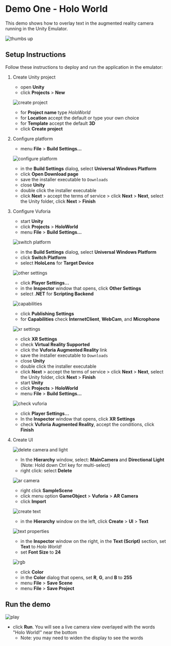 # Demo One - Holo World

This demo shows how to overlay text in the augmented reality camera running in the Unity Emulator.

![thumbs up](setup/demo1-running-resized-66.png)

## Setup Instructions

Follow these instructions to deploy and run the application in the emulator:

1. Create Unity project
   - open **Unity**
   - click **Projects** > **New**

   ![create project](setup/create-project-labelled-resized-66.png)

   - for **Project name** type *HoloWorld*
   - for **Location** accept the default or type your own choice
   - for **Template** accept the default **3D**
   - click **Create project**

1. Configure platform
   - menu **File** > **Build Settings...**

   ![configure platform](setup/configure-platform-labelled-resized-66.png)

   - in the **Build Settings** dialog, select **Universal Windows Platform**
   - click **Open Download page**
   - save the installer executable to `Downloads`
   - close **Unity**
   - double click the installer executable
   - click **Next** > accept the terms of service > click **Next** > **Next**, select the Unity folder, click **Next** > **Finish**

1. Configure Vuforia
   - start **Unity**
   - click **Projects** > **HoloWorld**
   - menu **File** > **Build Settings...**

   ![switch platform](setup/switch-platform-labelled-resized-66.png)

   - in the **Build Settings** dialog, select **Universal Windows Platform**
   - click **Switch Platform**
   - select **HoloLens** for **Target Device**

   ![other settings](setup/other-settings-labelled-resized-66.png)

   - click **Player Settings...**
   - in the **Inspector** window that opens, click **Other Settings**
   - select **.NET** for **Scripting Backend**

   ![capabilities](setup/capabilities-labelled-resized-66.png)

   - click **Publishing Settings**
   - for **Capabilities** check **InternetClient**, **WebCam**, and **Microphone**

   ![xr settings](setup/xr-settings-labelled-resized-66.png)

   - click **XR Settings**
   - check **Virtual Reality Supported**
   - click the **Vuforia Augmented Reality** link
   - save the installer executable to `Downloads`
   - close **Unity**
   - double click the installer executable
   - click **Next** > accept the terms of service > click **Next** > **Next**, select the Unity folder, click **Next** > **Finish**
   - start **Unity**
   - click **Projects** > **HoloWorld**
   - menu **File** > **Build Settings...**

   ![check vuforia](setup/check-vuforia-labelled-resized-66.png)

   - click **Player Settings...**
   - In the **Inspector** window that opens, click **XR Settings**
   - check **Vuforia Augmented Reality**, accept the conditions, click **Finish**

1. Create UI

   ![delete camera and light](setup/delete-camera-and-light-labelled-resized-66.png)

   - In the **Hierarchy** window, select: **MainCamera** and **Directional Light** (Note: Hold down Ctrl key for multi-select)
   - right click: select **Delete**

   ![ar camera](setup/ar-camera-labelled-resized-66.png)

   - right click **SampleScene**
   - click menu option **GameObject** > **Vuforia** > **AR Camera**
   - click **Import**

   ![create text](setup/create-text-labelled-resized-66.png)

   - in the **Hierarchy** window on the left, click **Create** > **UI** > **Text**

   ![text properties](setup/text-properties-labelled-resized-66.png)

   - in the **Inspector** window on the right, in the **Text (Script)** section, set **Text** to *Holo World!*
   - set **Font Size** to **24**

   ![rgb](setup/rgb-labelled-resized-66.png)

   - click **Color**
   - in the **Color** dialog that opens, set **R**, **G**, and **B** to **255**
   - menu **File** > **Save Scene**
   - menu **File** > **Save Project**

## Run the demo

   ![play](setup/play-labelled-resized-66.png)

   - click **Run**. You will see a live camera view overlayed with the words "Holo World!" near the bottom
	 - Note: you may need to widen the display to see the words
